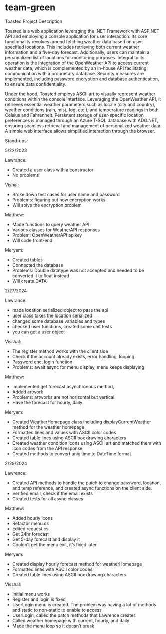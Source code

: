 # team-green

Toasted Project Description

Toasted is a web application leveraging the .NET Framework with ASP.NET API and employing a console application for user interaction. Its core functionality revolves around fetching weather data based on user-specified locations. This includes retrieving both current weather information and a five-day forecast. Additionally, users can maintain a personalized list of locations for monitoring purposes. Integral to its operation is the integration of the OpenWeather API to access current weather data, which is complemented by an in-house API facilitating communication with a proprietary database. Security measures are implemented, including password encryption and database authentication, to ensure data confidentiality.

Under the hood, Toasted employs ASCII art to visually represent weather conditions within the console interface. Leveraging the OpenWeather API, it retrieves essential weather parameters such as locale (city and country), weather conditions (rain, mist, fog, etc.), and temperature readings in both Celsius and Fahrenheit. Persistent storage of user-specific location preferences is managed through an Azure T-SQL database with ADO.NET, ensuring seamless retrieval and management of personalized weather data. A simple web interface allows simplified interaction through the browser.

Stand-ups:

5/22/2023

Lawrance: 
- Created a user class with a constructor 
- No problems

Vishal:
- Broke down test cases for user name and password
- Problems: figuring out how encryption works 
- Will solve the encryption problem
  
Matthew:
- Made functions to query weather API
- Various classes for WeatherAPI responses
- Problem: OpenWeatherAPI apikey
- Will code front-end
  
Meryem: 
- Created tables 
- Connected the database 
- Problems: Double datatype was not accepted and needed to be converted it to float instead
- Will create.DATA 

2/27/2024

Lawrance:
- made location serialized object to pass the api
- user class takes the location serialized
- changed some database variables and types
- checked user functions, created some unit tests
- you can get a user object 

Visshal:
- The register method works with the client side
- Check if the account already exists, error handling, looping
- Password enc, login function
- Problems: await async for menu display, menu keeps displaying

Matthew:
- Implemented get forecast asynchronous method, 
- Added artwork
- Problems: artworks are not horizontal but vertical
- Have the forecast for hourly, daily
  
Meryem:
- Created  WeatherHomepage class including displayCurrentWeather method for the weather homepage
- Formatted lines and values with ASCII color codes
- Created table lines using ASCII box drawing characters
- Created weather condition icons using ASCII art and matched them with icon codes from the API response
- Created methods to convert unix time to DateTime format

2/29/2024

Lawrence:
- Created API methods to handle the patch to change password, location, and temp reference, and created async functions on the client side.
- Verified email, check if the email exists
- Created tests for all async classes
  
Matthew:
- Added hourly icons
- Refactor menu.cs
- Edited request.cs
- Get 24hr forecast
- Get 5-day forecast and display it
- Couldn’t get the menu exit, it’s fixed later
  
Meryem:
- Created display hourly forecast method for weatherHomepage
- Formatted lines with ASCII color codes
- Created table lines using ASCII box drawing characters
  
Visshal:
- Initial menu works
- Register and login is fixed
- UserLogin menu is created. The problem was having a lot of methods and static to non-static to enable to access
- UserLogin, called the patch methods that Lawrence creates
- Called weather homepage with current, hourly, and daily
- Made the menu loop so it doesn’t break


